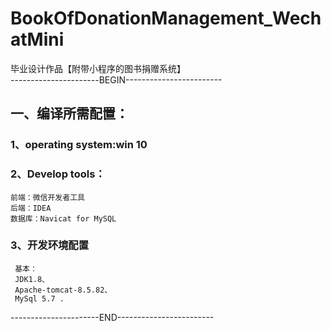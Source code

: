 # BookOfDonationManagement_WechatMini  
毕业设计作品【附带小程序的图书捐赠系统】    
----------------------BEGIN------------------------    
## 一、编译所需配置：  
### 1、operating system:win 10  
### 2、Develop tools：
    前端：微信开发者工具   
    后端：IDEA    
    数据库：Navicat for MySQL
### 3、开发环境配置   
     基本：
     JDK1.8、  
     Apache-tomcat-8.5.82、  
     MySql 5.7 .    
----------------------END------------------------     



